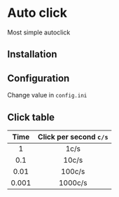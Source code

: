 # Auto click
Most simple autoclick

## Installation

## Configuration
Change value in ``config.ini``

## Click table
|Time|Click per second ``c/s``|
|:-:|:-:|
|1|1c/s|
|0.1|10c/s|
|0.01|100c/s|
|0.001|1000c/s|